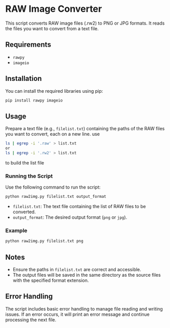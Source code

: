 
# RAW Image Converter

This script converts RAW image files (.rw2) to PNG or JPG formats. It reads the files you want to convert from a text file.

## Requirements

- `rawpy`
- `imageio`

## Installation

You can install the required libraries using pip:

```bash
pip install rawpy imageio
```

## Usage

Prepare a text file (e.g., `filelist.txt`) containing the paths of the RAW files you want to convert, each on a new line.
use
```bash
ls | egrep -i '.raw' > list.txt
or
ls | egrep -i '.rw2' > list.txt
```
to build the list file
### Running the Script

Use the following command to run the script:

```bash
python raw2img.py filelist.txt output_format
```

- `filelist.txt`: The text file containing the list of RAW files to be converted.
- `output_format`: The desired output format (`png` or `jpg`).

### Example

```bash
python raw2img.py filelist.txt png
```

## Notes

- Ensure the paths in `filelist.txt` are correct and accessible.
- The output files will be saved in the same directory as the source files with the specified format extension.

## Error Handling

The script includes basic error handling to manage file reading and writing issues. If an error occurs, it will print an error message and continue processing the next file.

